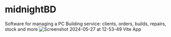 # midnightBD
Software for managing a PC Building service: clients, orders, builds, repairs, stock and more
![Screenshot 2024-05-27 at 12-53-49 Vite App](https://github.com/8Dion8/midnightBD/assets/62215043/fa1857da-97e8-419c-9da8-2dc03be58d10)

